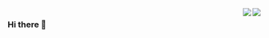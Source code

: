 <a href="https://github.com/olsza">
  <img align="right" src="https://github-readme-stats.vercel.app/api?username=olsza&theme=tokyonight&hide_title=false&show_icons=true&bg_color=ffffff00&include_all_commits=true&count_private=true&hide_border=true&include_all_commits=false&custom_title=EN:%20My%20GitHub%20Stats:&show_owner=false" />
</a>
<a href="https://github.com/olsza">
  <img align="right" src="https://github-readme-stats.vercel.app/api?username=olsza&theme=tokyonight&hide_title=false&show_icons=true&bg_color=ffffff00&include_all_commits=true&count_private=false&hide_border=true&locale=pl&custom_title=PL:%20Moje%20statystyki%20w%20GitHub:&show_owner=true" />
</a>


### Hi there 👋
